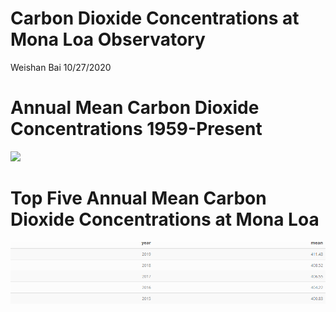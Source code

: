 Carbon Dioxide Concentrations at Mona Loa Observatory
================
Weishan Bai
10/27/2020

# Annual Mean Carbon Dioxide Concentrations 1959-Present

![](case_study_08_files/figure-gfm/plot-1.png)<!-- -->

# Top Five Annual Mean Carbon Dioxide Concentrations at Mona Loa

<img src="table.png" width="960" />
